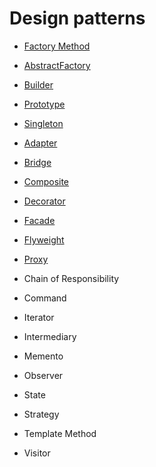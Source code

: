 # Design patterns

- [Factory Method](src/FactoryMethod/index.ts)
- [AbstractFactory](src/AbstractFactory/index.ts)
- [Builder](src/Builder/index.ts)
- [Prototype](src/Prototype/index.ts)
- [Singleton](src/Singleton/index.ts)
- [Adapter](src/Adapter/index.ts)
- [Bridge](src/Bridge/index.ts)
- [Composite](src/Composite/index.ts)
- [Decorator](src/Decorator/index.ts)
- [Facade](src/Facade/index.ts)
- [Flyweight](src/Flyweight/index.ts)
- [Proxy](src/Proxy/index.ts)

- Chain of Responsibility 
- Command
- Iterator
- Intermediary
- Memento
- Observer
- State
- Strategy
- Template Method
- Visitor
